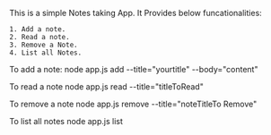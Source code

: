 This is a simple Notes taking App.
It Provides below funcationalities:

	1. Add a note.
	2. Read a note.
	3. Remove a Note.
	4. List all Notes.

To add a note:
	node app.js add --title="yourtitle" --body="content"

To read a note
	node app.js read --title="titleToRead"

To remove a note
	node app.js remove --title="noteTitleTo Remove"

To list all notes
	node app.js list
